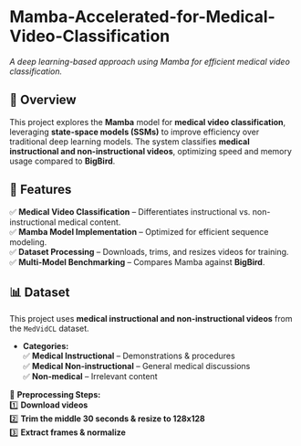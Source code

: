 # Mamba-Accelerated-for-Medical-Video-Classification
*A deep learning-based approach using Mamba for efficient medical video classification.*  

## 📌 Overview  
This project explores the **Mamba** model for **medical video classification**, leveraging **state-space models (SSMs)** to improve efficiency over traditional deep learning models. The system classifies **medical instructional and non-instructional videos**, optimizing speed and memory usage compared to **BigBird**.  

## 🚀 Features  
✅ **Medical Video Classification** – Differentiates instructional vs. non-instructional medical content.  
✅ **Mamba Model Implementation** – Optimized for efficient sequence modeling.  
✅ **Dataset Processing** – Downloads, trims, and resizes videos for training.  
✅ **Multi-Model Benchmarking** – Compares Mamba against **BigBird**.  

## 📊 Dataset  
This project uses **medical instructional and non-instructional videos** from the `MedVidCL` dataset.  
- **Categories:**  
  ✅ **Medical Instructional** – Demonstrations & procedures  
  ✅ **Medical Non-instructional** – General medical discussions  
  ✅ **Non-medical** – Irrelevant content  

📌 **Preprocessing Steps:**  
1️⃣ **Download videos**  
2️⃣ **Trim the middle 30 seconds & resize to 128x128**  
3️⃣ **Extract frames & normalize**  

